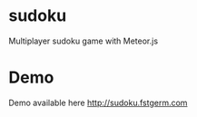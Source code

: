 sudoku
======

Multiplayer sudoku game with Meteor.js

Demo
======
Demo available here http://sudoku.fstgerm.com

